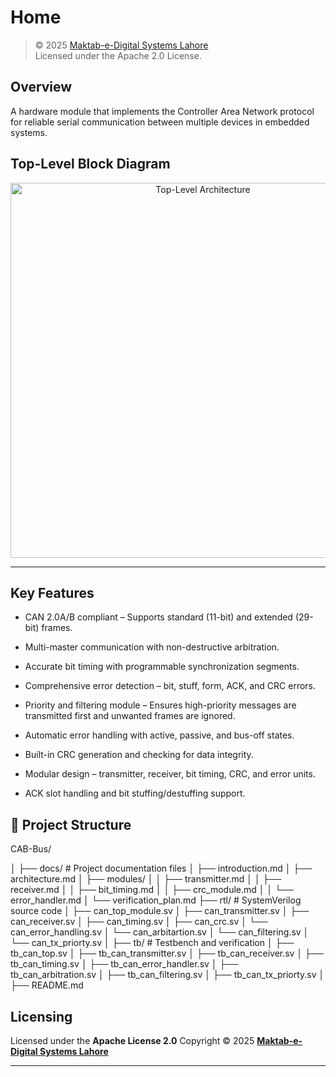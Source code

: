 # Home
> © 2025 [Maktab-e-Digital Systems Lahore](https://github.com/meds-ee-uet)  
> Licensed under the Apache 2.0 License.

##  Overview
A hardware module that implements the Controller Area Network  protocol for reliable serial communication between multiple devices in embedded systems.

## Top-Level Block Diagram

<p align="center">
  <img src="./docs/images_design/top_module.jpg" 
   alt="Top-Level Architecture" width="600">
</p>

---

## Key Features

- CAN 2.0A/B compliant – Supports standard (11-bit) and extended (29-bit) frames.

- Multi-master communication with non-destructive arbitration.

- Accurate bit timing with programmable synchronization segments.

- Comprehensive error detection – bit, stuff, form, ACK, and CRC errors.

- Priority and filtering module – Ensures high-priority messages are transmitted first and unwanted frames are ignored.

- Automatic error handling with active, passive, and bus-off states.

- Built-in CRC generation and checking for data integrity.

- Modular design – transmitter, receiver, bit timing, CRC, and error units.

- ACK slot handling and bit stuffing/destuffing support.

## 🧩 Project Structure
CAB-Bus/

│
├── docs/ # Project documentation files
│ ├── introduction.md 
│ ├── architecture.md 
│ ├── modules/ 
│ │ ├── transmitter.md
│ │ ├── receiver.md
│ │ ├── bit_timing.md
│ │ ├── crc_module.md
│ │ └── error_handler.md
│ └── verification_plan.md 
├── rtl/ # SystemVerilog source code
│ ├── can_top_module.sv 
│ ├── can_transmitter.sv
│ ├── can_receiver.sv
│ ├── can_timing.sv
│ ├── can_crc.sv
│ └── can_error_handling.sv
│ └── can_arbitartion.sv
│ └── can_filtering.sv
│ └── can_tx_priorty.sv
│
├── tb/ # Testbench and verification 
│ ├── tb_can_top.sv 
│ ├── tb_can_transmitter.sv
│ ├── tb_can_receiver.sv
│ ├── tb_can_timing.sv
│ ├── tb_can_error_handler.sv
│ ├── tb_can_arbitration.sv
│ ├── tb_can_filtering.sv
│ ├── tb_can_tx_priorty.sv
│
├── README.md

## Licensing

Licensed under the **Apache License 2.0**
Copyright © 2025
**[Maktab-e-Digital Systems Lahore](https://github.com/meds-ee-uet)**

---
